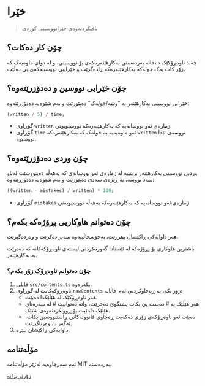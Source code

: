 # خێرا

> تاقیکردنەوەی خێرانووسینی کوردی

## چۆن کار دەکات؟

چەند ناوەڕۆکێک دەخاتە بەردەستی بەکارهێنەرەکەی بۆ نووسینی، و لە دوای ماوەیەک کە
زۆر کات یەک خولەکە بەکارهێنەرەکە ڕادەگرێت و خێراییی نووسینەکەی پێ دەڵێت.

## چۆن خێرایی نووسین و دەدۆزرێتەوە؟

خێرایی نووسینی بەکارهێنەر بە "وشە/خولەک" دەپێورێت و بەم شێوەیە دەدۆزرێتەوە:

```ts
(written / 5) / time;
```

- گۆڕاوی `written` ژمارەی ئەو نووسانەیە کە بەکارهێنەرەکە نووسیویوتی.
- گۆڕاوی `time` ئەو ماوەیەیە بە خولەک کە بەکارهێنەرەکە `written` نووسەی تێدا
  نووسیوە.

## چۆن وردی دەدۆزرێتەوە؟

وردیی نووسینی بەکارهێنەر بریتییە لە ژمارەی ئەو نووسانەی کە بەهەڵە دەینووسێت
لەناو سەد نووسە، بە ڕێژەی سەدی دەپێورێت و بەم شێوەیە دەدۆزرێتەوە:

```ts
((written - mistakes) / written) * 100;
```

- گۆڕاوی `mistakes` ژمارەی ئەو نووسانەیە کە بەکارهێنەرەکە بەهەڵە نووسیویەتی.

## چۆن دەتوانم هاوکاریی پڕۆژەکە بکەم؟

هەر داوایەکی ڕاکێشان بنێررێت، بەخۆشحاڵییەوە سەیر دەکرێت و وەردەگیرێت.

باشترین هاوکاری بۆ پڕۆژەکە لە ئێستادا گەورەکردنی لیستەی ناوەڕۆکەکانە کە دەدرێت
بە بەکارهێنەر.

### چۆن دەتوانم ناوەڕۆک زۆر بکەم؟

1. فایلی `src/contents.ts` بکەرەوە.
2. ناوەڕۆکەکانت لە گۆڕاوی `rawContents` زۆر بکە، بە ڕەچاوکردنی ئەم خاڵانە:
   - هەر ناوەڕۆکێک لە هێڵێکدا دەبێت.
   - هەر هێڵێک بە # دەست پێ بکات پشتگوێ دەخرێت، واتە دەتوانیت # لە سەرەتای هێڵێک
     دابنێیت بۆ ڕوونکردنەوەی شتێک.
   - دەبێت ئەو ناوەڕۆکەی زۆری دەکەیت ڕەچاوی قانوونەکانی ڕاستنووسین بکات، ئەگەر
     نا، وەرناگیرێت.
3. داوایەکی ڕاکێشان بنێرە.

## مۆڵەتنامە

ئەم سەرچاوەیە لەژێر مۆڵەتنامە MIT بەردەستە.

[زۆرتر بزانە](./LICENSE)
